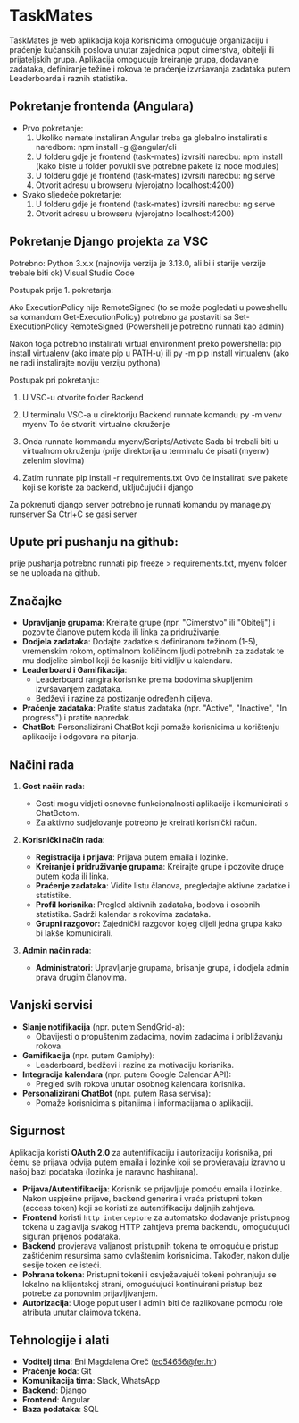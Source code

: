 # TaskMates

TaskMates je web aplikacija koja korisnicima omogućuje organizaciju i praćenje kućanskih poslova unutar zajednica poput cimerstva, obitelji ili prijateljskih grupa. Aplikacija omogućuje kreiranje grupa, dodavanje zadataka, definiranje težine i rokova te praćenje izvršavanja zadataka putem Leaderboarda i raznih statistika.

## **Pokretanje frontenda (Angulara)**
- Prvo pokretanje:
    1. Ukoliko nemate instaliran Angular treba ga globalno instalirati s naredbom: npm install -g @angular/cli
    2. U folderu gdje je frontend (task-mates) izvrsiti naredbu: npm install  (kako biste u folder povukli sve potrebne pakete iz node modules)
    3. U folderu gdje je frontend (task-mates) izvrsiti naredbu: ng serve
    4. Otvorit adresu u browseru (vjerojatno localhost:4200)
- Svako sljedeće pokretanje:
    1. U folderu gdje je frontend (task-mates) izvrsiti naredbu: ng serve
    2. Otvorit adresu u browseru (vjerojatno localhost:4200)

## **Pokretanje Django projekta za VSC**

Potrebno:
    Python 3.x.x (najnovija verzija je 3.13.0, ali bi i starije verzije trebale biti ok)
    Visual Studio Code
     
Postupak prije 1. pokretanja:
    
 Ako ExecutionPolicy nije RemoteSigned (to se može pogledati u poweshellu sa komandom Get-ExecutionPolicy)  potrebno ga postaviti sa
          Set-ExecutionPolicy RemoteSigned
 (Powershell je potrebno runnati kao admin)

Nakon toga potrebno instalirati virtual environment preko powershella:
     pip install virtualenv (ako imate pip u PATH-u) 
      ili
     py -m pip install virtualenv
 (ako ne radi instalirajte noviju verziju pythona)

Postupak pri pokretanju:

 1. U VSC-u otvorite folder Backend

 2. U terminalu VSC-a u direktoriju Backend runnate komandu py -m venv myenv
    To će stvoriti virtualno okruženje

 3. Onda runnate kommandu
     myenv/Scripts/Activate
   Sada bi trebali biti u virtualnom okruženju (prije direktorija u terminalu će pisati (myenv) zelenim slovima)

 4. Zatim runnate pip install -r requirements.txt
   Ovo će instalirati sve pakete koji se koriste za backend, uključujući i django

Za pokrenuti django server potrebno je runnati komandu 
  py manage.py runserver
Sa Ctrl+C se gasi server
## Upute pri pushanju na github:
 prije pushanja potrebno runnati pip freeze > requirements.txt, myenv folder se ne uploada na github.

## Značajke

- **Upravljanje grupama**: Kreirajte grupe (npr. "Cimerstvo" ili "Obitelj") i pozovite članove putem koda ili linka za pridruživanje.
- **Dodjela zadataka**: Dodajte zadatke s definiranom težinom (1-5), vremenskim rokom, optimalnom količinom ljudi potrebnih za zadatak te mu dodjelite simbol koji će kasnije biti vidljiv u kalendaru.
- **Leaderboard i Gamifikacija**:
  - Leaderboard rangira korisnike prema bodovima skupljenim izvršavanjem zadataka.
  - Bedževi i razine za postizanje određenih ciljeva.
- **Praćenje zadataka**: Pratite status zadataka (npr. "Active", "Inactive", "In progress") i pratite napredak.
- **ChatBot**: Personalizirani ChatBot koji pomaže korisnicima u korištenju aplikacije i odgovara na pitanja.

## Načini rada

1. **Gost način rada**:
   - Gosti mogu vidjeti osnovne funkcionalnosti aplikacije i komunicirati s ChatBotom.
   - Za aktivno sudjelovanje potrebno je kreirati korisnički račun.

2. **Korisnički način rada**:
   - **Registracija i prijava**: Prijava putem emaila i lozinke.
   - **Kreiranje i pridruživanje grupama**: Kreirajte grupe i pozovite druge putem koda ili linka.
   - **Praćenje zadataka**: Vidite listu članova, pregledajte aktivne zadatke i statistike.
   - **Profil korisnika**: Pregled aktivnih zadataka, bodova i osobnih statistika. Sadrži kalendar s rokovima zadataka.
   - **Grupni razgovor:** Zajednički razgovor kojeg dijeli jedna grupa kako bi lakše komunicirali.

3. **Admin način rada**:
   - **Administratori**: Upravljanje grupama, brisanje grupa, i dodjela admin prava drugim članovima.

## Vanjski servisi

- **Slanje notifikacija** (npr. putem SendGrid-a):
  - Obavijesti o propuštenim zadacima, novim zadacima i približavanju rokova.
- **Gamifikacija** (npr. putem Gamiphy):
  - Leaderboard, bedževi i razine za motivaciju korisnika.
- **Integracija kalendara** (npr. putem Google Calendar API):
  - Pregled svih rokova unutar osobnog kalendara korisnika.
- **Personalizirani ChatBot** (npr. putem Rasa servisa):
  - Pomaže korisnicima s pitanjima i informacijama o aplikaciji.

## Sigurnost

Aplikacija koristi **OAuth 2.0** za autentifikaciju i autorizaciju korisnika, pri čemu se prijava odvija putem emaila i lozinke koji se provjeravaju izravno u našoj bazi podataka (lozinka je naravno hashirana).

- **Prijava/Autentifikacija**: Korisnik se prijavljuje pomoću emaila i lozinke. Nakon uspješne prijave, backend generira i vraća pristupni token (access token) koji se koristi za autentifikaciju daljnjih zahtjeva.
- **Frontend** koristi `http interceptore` za automatsko dodavanje pristupnog tokena u zaglavlja svakog HTTP zahtjeva prema backendu, omogućujući siguran prijenos podataka.
- **Backend** provjerava valjanost pristupnih tokena te omogućuje pristup zaštićenim resursima samo ovlaštenim korisnicima. Također, nakon dulje sesije token ce isteći.
- **Pohrana tokena**: Pristupni tokeni i osvježavajući tokeni pohranjuju se lokalno na klijentskoj strani, omogućujući kontinuirani pristup bez potrebe za ponovnim prijavljivanjem.
- **Autorizacija**: Uloge poput user i admin biti će razlikovane pomoću role atributa unutar claimova tokena.

## Tehnologije i alati

- **Voditelj tima**: Eni Magdalena Oreč (eo54656@fer.hr)
- **Praćenje koda**: Git
- **Komunikacija tima**: Slack, WhatsApp
- **Backend**: Django
- **Frontend**: Angular
- **Baza podataka**: SQL
